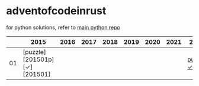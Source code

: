 # adventofcodeinrust

for python solutions, refer to [main python repo][pythonrepo]

|    | 2015        | 2016        | 2017        | 2018        | 2019        | 2020        | 2021        | 2022        |
| -  | -           | -           | -           | -           | -           | -           | -           | -           |
| 01 | [puzzle][201501p]</br>[✓][201501] |  |  |  |  |  |  | [puzzle][202201p]</br>[✓][202201] |


[202201]: https://github.com/Stegallo/adventofcodeinrust/blob/main/y_2022/day1/src/main.rs
[202201p]: https://adventofcode.com/2022/day/1

[pythonrepo]: https://github.com/Stegallo/adventofcode
